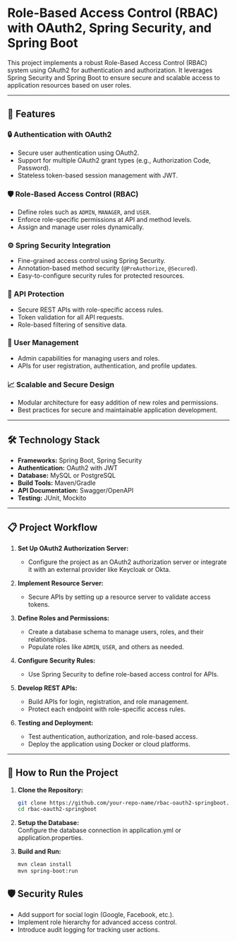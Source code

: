 # Role-Based Access Control (RBAC) with OAuth2, Spring Security, and Spring Boot  

This project implements a robust Role-Based Access Control (RBAC) system using OAuth2 for authentication and authorization. It leverages Spring Security and Spring Boot to ensure secure and scalable access to application resources based on user roles.  

---

## 🚀 Features  

### 🔒 Authentication with OAuth2  
- Secure user authentication using OAuth2.  
- Support for multiple OAuth2 grant types (e.g., Authorization Code, Password).  
- Stateless token-based session management with JWT.  

### 🛡️ Role-Based Access Control (RBAC)  
- Define roles such as `ADMIN`, `MANAGER`, and `USER`.  
- Enforce role-specific permissions at API and method levels.  
- Assign and manage user roles dynamically.  

### ⚙️ Spring Security Integration  
- Fine-grained access control using Spring Security.  
- Annotation-based method security (`@PreAuthorize`, `@Secured`).  
- Easy-to-configure security rules for protected resources.  

### 🔗 API Protection  
- Secure REST APIs with role-specific access rules.  
- Token validation for all API requests.  
- Role-based filtering of sensitive data.  

### 👤 User Management  
- Admin capabilities for managing users and roles.  
- APIs for user registration, authentication, and profile updates.  

### 📈 Scalable and Secure Design  
- Modular architecture for easy addition of new roles and permissions.  
- Best practices for secure and maintainable application development.  

---

## 🛠️ Technology Stack  

- **Frameworks:** Spring Boot, Spring Security  
- **Authentication:** OAuth2 with JWT  
- **Database:** MySQL or PostgreSQL  
- **Build Tools:** Maven/Gradle  
- **API Documentation:** Swagger/OpenAPI  
- **Testing:** JUnit, Mockito  

---

## 📋 Project Workflow  

1. **Set Up OAuth2 Authorization Server:**  
   - Configure the project as an OAuth2 authorization server or integrate it with an external provider like Keycloak or Okta.  

2. **Implement Resource Server:**  
   - Secure APIs by setting up a resource server to validate access tokens.  

3. **Define Roles and Permissions:**  
   - Create a database schema to manage users, roles, and their relationships.  
   - Populate roles like `ADMIN`, `USER`, and others as needed.  

4. **Configure Security Rules:**  
   - Use Spring Security to define role-based access control for APIs.  

5. **Develop REST APIs:**  
   - Build APIs for login, registration, and role management.  
   - Protect each endpoint with role-specific access rules.  

6. **Testing and Deployment:**  
   - Test authentication, authorization, and role-based access.  
   - Deploy the application using Docker or cloud platforms.  

---

## 🔑 How to Run the Project  

1. **Clone the Repository:**  
   ```bash
   git clone https://github.com/your-repo-name/rbac-oauth2-springboot.git
   cd rbac-oauth2-springboot

2. **Setup the Database:**  
   Configure the database connection in application.yml or application.properties.
   
  
3. **Build and Run:**   
   ```bash
   mvn clean install
   mvn spring-boot:run


## 🛡️ Security Rules
 - Add support for social login (Google, Facebook, etc.).
 - Implement role hierarchy for advanced access control.
 - Introduce audit logging for tracking user actions.
